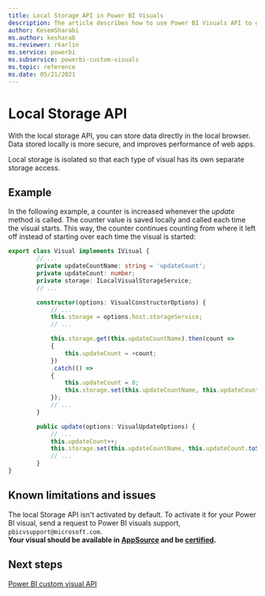 ```yaml
---
title: Local Storage API in Power BI Visuals
description: The article describes how to use Power BI Visuals API to get access to browser local storage.
author: KesemSharabi
ms.author: kesharab
ms.reviewer: rkarlin
ms.service: powerbi
ms.subservice: powerbi-custom-visuals
ms.topic: reference
ms.date: 05/21/2021
---
```


# Local Storage API

With the local storage API, you can store data directly in the local browser. Data stored locally is more secure, and improves performance of web apps.

Local storage is isolated so that each type of visual has its own separate storage access.

## Example

In the following example, a counter is increased whenever the *update* method is called. The counter value is saved locally
and called each time the visual starts. This way, the counter continues counting from where it left off instead of starting over each time the visual is started:

```typescript
export class Visual implements IVisual {
        // ...
        private updateCountName: string = 'updateCount';
        private updateCount: number;
        private storage: ILocalVisualStorageService;
        // ...

        constructor(options: VisualConstructorOptions) {
            // ...
            this.storage = options.host.storageService;
            // ...

            this.storage.get(this.updateCountName).then(count =>
            {
                this.updateCount = +count;
            })
            .catch(() =>
            {
                this.updateCount = 0;
                this.storage.set(this.updateCountName, this.updateCount.toString());
            });
            // ...
        }

        public update(options: VisualUpdateOptions) {
            // ...
            this.updateCount++;
            this.storage.set(this.updateCountName, this.updateCount.toString());
            // ...
        }
}
```

## Known limitations and issues

The local Storage API isn't activated by default. To activate it for your Power BI visual, send a request to Power BI visuals support, `pbicvsupport@microsoft.com`.  
**Your visual should be available in [AppSource](https://appsource.microsoft.com/marketplace/apps?product=power-bi-visuals) and be [certified](power-bi-custom-visuals-certified.md).**

## Next steps

[Power BI custom visual API](visual-api.md)
